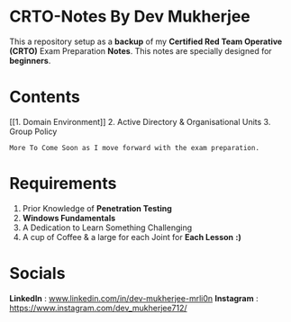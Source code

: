 # CRTO-Notes By Dev Mukherjee
This a repository setup as a **backup** of my **Certified Red Team Operative** **(CRTO)** Exam Preparation **Notes**. This notes are specially designed for **beginners**.

# Contents
[[1. Domain Environment]]
2. Active Directory & Organisational Units
3. Group Policy 

`More To Come Soon as I move forward with the exam preparation.`

# Requirements
1. Prior Knowledge of **Penetration Testing**
2. **Windows Fundamentals**
3. A Dedication to Learn Something Challenging
4. A cup of Coffee & a large for each Joint for **Each Lesson** **:)**

# Socials
**LinkedIn** : www.linkedin.com/in/dev-mukherjee-mrli0n
**Instagram** : https://www.instagram.com/dev_mukherjee712/
